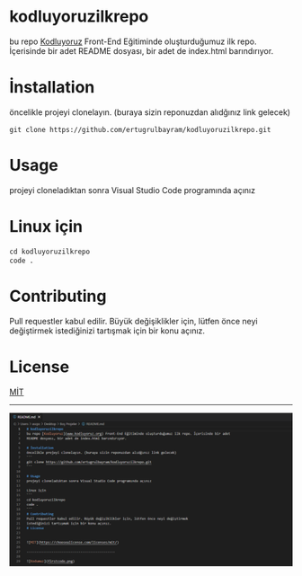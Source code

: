 # kodluyoruzilkrepo
bu repo [Kodluyoruz](www.kodluyoruz.org) Front-End Eğitiminde oluşturduğumuz ilk repo. İçerisinde bir adet
README dosyası, bir adet de index.html barındırıyor.

# İnstallation 
öncelikle projeyi clonelayın. (buraya sizin reponuzdan alıdğınız link gelecek)
```
git clone https://github.com/ertugrulbayram/kodluyoruzilkrepo.git
```

# Usage 
projeyi cloneladıktan sonra Visual Studio Code programında açınız

# Linux için
```
cd kodluyoruzilkrepo
code . 
```
# Contributing
Pull requestler kabul edilir. Büyük değişiklikler için, lütfen önce neyi değiştirmek 
istediğinizi tartışmak için bir konu açınız.
# License 


[MİT](https://choosealicense.com/licenses/mit/)

----------------------------------------------

![Kodumuz](firstcode.png)